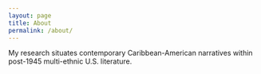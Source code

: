 ```yaml
---
layout: page
title: About
permalink: /about/
---
```

My research situates contemporary Caribbean-American narratives within post-1945 multi-ethnic U.S. literature.
